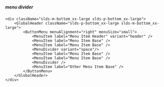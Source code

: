 ##### menu divider

    <div className="slds-m-bottom_xx-large slds-p-bottom_xx-large">
        <GlobalHeader className="slds-p-bottom_xx-large slds-m-bottom_xx-large">
            <ButtonMenu menuAlignment="right" menuSize="small">
                <MenuItem label="Menu Item Header" variant="header" />
                <MenuItem label="Menu Item Base" />
                <MenuItem label="Menu Item Base" />
                <MenuDivider variant="space"/>
                <MenuItem label="Menu Item Base" />
                <MenuItem label="Menu Item Base" />
                <MenuDivider />
                <MenuItem label="Other Menu Item Base" />
            </ButtonMenu>
        </GlobalHeader>
    </div>